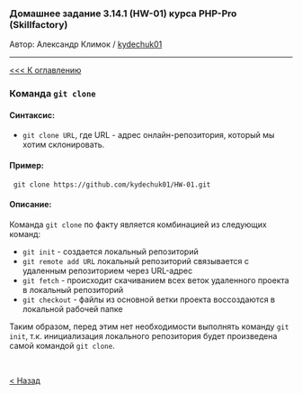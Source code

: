 ### Домашнее задание 3.14.1 (HW-01) курса PHP-Pro (Skillfactory)

Автор: Александр Климок / [kydechuk01](https://github.com/kydechuk01/)

---

[<<< К оглавлению](./README.md#оглавление) 

### Команда  `git clone` 

#### Синтаксис:
* `git clone URL`, где URL - адрес онлайн-репозитория, который мы хотим склонировать.
  
#### Пример:
  ` git clone https://github.com/kydechuk01/HW-01.git`

#### Описание:

Команда `git clone` по факту является комбинацией из следующих команд:

* `git init` - создается локальный репозиторий
* `git remote add URL` локальный репозиторий связывается с удаленным репозиторием через URL-адрес
* `git fetch` - происходит скачиванием всех веток удаленного проекта в локальный репозиторий
* `git checkout` - файлы из основной ветки проекта воссоздаются в локальной рабочей папке

Таким образом, перед этим нет необходимости выполнять команду `git init`, т.к. инициализация локального репозитория будет произведена самой командой `git clone`.



<br>

[< Назад](./README.md#оглавление) 